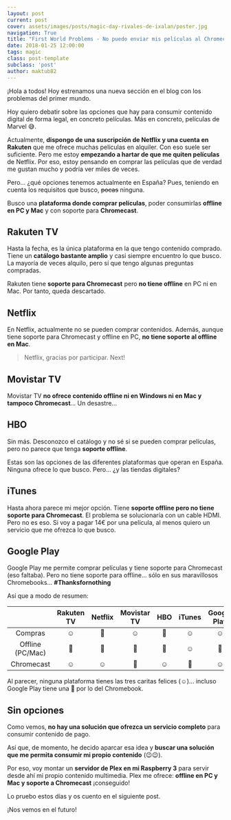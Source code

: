 ```yaml
---
layout: post
current: post
cover: assets/images/posts/magic-day-rivales-de-ixalan/poster.jpg
navigation: True
title: "First World Problems - No puedo enviar mis películas al Chromecast"
date: 2018-01-25 12:00:00
tags: magic
class: post-template
subclass: 'post'
author: maktub82
---
```


¡Hola a todos! Hoy estrenamos una nueva sección en el blog con los problemas del primer mundo.

Hoy quiero debatir sobre las opciones que hay para consumir contenido digital de forma legal, en concreto películas. Más en concreto, películas de Marvel 😅.

Actualmente, **dispongo de una suscripción de Netflix y una cuenta en Rakuten** que me ofrece muchas películas en alquiler. Con eso suele ser suficiente. Pero me estoy **empezando a hartar de que me quiten películas** de Netflix. Por eso, estoy pensando en comprar las películas que de verdad me gustan mucho y podría ver miles de veces.

Pero... ¿qué opciones tenemos actualmente en España? Pues, teniendo en cuenta los requisitos que busco, ~~pocas~~ ninguna.

Busco una **plataforma donde comprar películas**, poder consumirlas **offline en PC y Mac** y con soporte para **Chromecast**.

## Rakuten TV

Hasta la fecha, es la única plataforma en la que tengo contenido comprado. Tiene un **catálogo bastante amplio** y casi siempre encuentro lo que busco. La mayoría de veces alquilo, pero sí que tengo algunas preguntas compradas.

Rakuten tiene **soporte para Chromecast** pero **no tiene offline** en PC ni en Mac. Por tanto, queda descartado.

## Netflix

En Netflix, actualmente no se pueden comprar contenidos. Además, aunque tiene soporte para Chromecast y offline en PC, **no tiene soporte al offline en Mac**.

> Netflix, gracias por participar. Next!

## Movistar TV

Movistar TV **no ofrece contenido offline ni en Windows ni en Mac y tampoco Chromecast**... Un desastre...

## HBO

Sin más. Desconozco el catálogo y no sé si se pueden comprar películas, pero no parece que tenga **soporte offline**.

Estas son las opciones de las diferentes plataformas que operan en España. Ninguna ofrece lo que busco. Pero... ¿y las tiendas digitales?

## iTunes

Hasta ahora parece mi mejor opción. Tiene **soporte offline pero no tiene soporte para Chromecast**. El problema se solucionaría con un cable HDMI. Pero no es eso. Si voy a pagar 14€ por una película, al menos quiero un servicio que me ofrezca lo que busco. 

## Google Play

Google Play me permite comprar películas y tiene soporte para Chromecast (eso faltaba). Pero no tiene soporte para offline... sólo en sus maravillosos Chromebooks... **#Thanksfornothing**

Así que a modo de resumen:

|  | Rakuten TV | Netflix | Movistar TV | HBO | iTunes | Google Play |
| :---: | :---: | :---: | :---: | :---: | :---: | :---: |
| Compras | ☺️  | 🤬 | ☺️  | 🤬 | ☺️  | ☺️  |
| Offline (PC/Mac) | 🤬 | 🤬 | 🤬 | 🤬 | ☺️  | 🤪 |
| Chromecast | ☺️ | ☺️ | 🤬 | ☺️ | 🤬 | ☺️ |

Al parecer, ninguna plataforma tienes las tres caritas felices (☺️)... incluso Google Play tiene una 🤪 por lo del Chromebook.

## Sin opciones

Como vemos, **no hay una solución que ofrezca un servicio completo** para consumir contenido de pago.

Así que, de momento, he decido aparcar esa idea y **buscar una solución que me permita consumir mi propio contenido** (😉😉).

Por eso, voy montar un **servidor de Plex en mi Raspberry 3** para servir desde ahí mi propio contenido multimedia. Plex me ofrece: **offline en PC y Mac y soporte a Chromecast** ¡conseguido!

Lo pruebo estos días y os cuento en el siguiente post.

¡Nos vemos en el futuro!